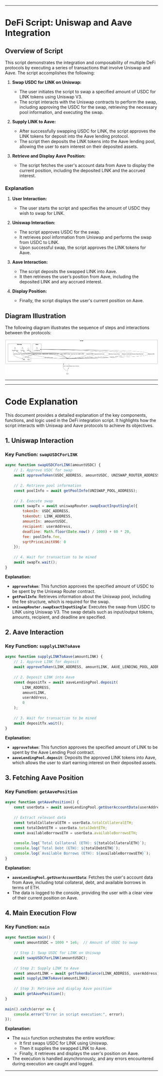 
---

# DeFi Script: Uniswap and Aave Integration

## Overview of Script

This script demonstrates the integration and composability of multiple DeFi protocols by executing a series of transactions that involve Uniswap and Aave. The script accomplishes the following:

1. **Swap USDC for LINK on Uniswap:**
   - The user initiates the script to swap a specified amount of USDC for LINK tokens using Uniswap V3.
   - The script interacts with the Uniswap contracts to perform the swap, including approving the USDC for the swap, retrieving the necessary pool information, and executing the swap.

2. **Supply LINK to Aave:**
   - After successfully swapping USDC for LINK, the script approves the LINK tokens for deposit into the Aave lending protocol.
   - The script then deposits the LINK tokens into the Aave lending pool, allowing the user to earn interest on their deposited assets.

3. **Retrieve and Display Aave Position:**
   - The script fetches the user's account data from Aave to display the current position, including the deposited LINK and the accrued interest.

### Explanation

1. **User Interaction:**
   - The user starts the script and specifies the amount of USDC they wish to swap for LINK.

2. **Uniswap Interaction:**
   - The script approves USDC for the swap.
   - It retrieves pool information from Uniswap and performs the swap from USDC to LINK.
   - Upon successful swap, the script approves the LINK tokens for Aave.

3. **Aave Interaction:**
   - The script deposits the swapped LINK into Aave.
   - It then retrieves the user’s position from Aave, including the deposited LINK and any accrued interest.

4. **Display Position:**
   - Finally, the script displays the user's current position on Aave.

## Diagram Illustration

The following diagram illustrates the sequence of steps and interactions between the protocols:

![DeFi Script Data Flow](sample.png)



---




---

# Code Explanation

This document provides a detailed explanation of the key components, functions, and logic used in the DeFi integration script. It highlights how the script interacts with Uniswap and Aave protocols to achieve its objectives.

## 1. **Uniswap Interaction**

### Key Function: `swapUSDCForLINK`
```javascript
async function swapUSDCForLINK(amountUSDC) {
    // 1. Approve USDC for swap
    await approveToken(USDC_ADDRESS, amountUSDC, UNISWAP_ROUTER_ADDRESS);

    // 2. Retrieve pool information
    const poolInfo = await getPoolInfo(UNISWAP_POOL_ADDRESS);

    // 3. Execute swap
    const swapTx = await uniswapRouter.swapExactInputSingle({
        tokenIn: USDC_ADDRESS,
        tokenOut: LINK_ADDRESS,
        amountIn: amountUSDC,
        recipient: userAddress,
        deadline: Math.floor(Date.now() / 1000) + 60 * 20,
        fee: poolInfo.fee,
        sqrtPriceLimitX96: 0
    });

    // 4. Wait for transaction to be mined
    await swapTx.wait();
}
```
**Explanation:**
- **`approveToken`**: This function approves the specified amount of USDC to be spent by the Uniswap Router contract.
- **`getPoolInfo`**: Retrieves information about the Uniswap pool, including the fee structure, which is required for the swap.
- **`uniswapRouter.swapExactInputSingle`**: Executes the swap from USDC to LINK using Uniswap V3. The swap details such as input/output tokens, amounts, recipient, and deadline are specified.

## 2. **Aave Interaction**

### Key Function: `supplyLINKToAave`
```javascript
async function supplyLINKToAave(amountLINK) {
    // 1. Approve LINK for deposit
    await approveToken(LINK_ADDRESS, amountLINK, AAVE_LENDING_POOL_ADDRESS);

    // 2. Deposit LINK into Aave
    const depositTx = await aaveLendingPool.deposit(
        LINK_ADDRESS, 
        amountLINK, 
        userAddress, 
        0
    );

    // 3. Wait for transaction to be mined
    await depositTx.wait();
}
```
**Explanation:**
- **`approveToken`**: This function approves the specified amount of LINK to be spent by the Aave Lending Pool contract.
- **`aaveLendingPool.deposit`**: Deposits the approved LINK tokens into Aave, which allows the user to start earning interest on their deposited assets.

## 3. **Fetching Aave Position**

### Key Function: `getAavePosition`
```javascript
async function getAavePosition() {
    const userData = await aaveLendingPool.getUserAccountData(userAddress);
    
    // Extract relevant data
    const totalCollateralETH = userData.totalCollateralETH;
    const totalDebtETH = userData.totalDebtETH;
    const availableBorrowsETH = userData.availableBorrowsETH;

    console.log(`Total Collateral (ETH): ${totalCollateralETH}`);
    console.log(`Total Debt (ETH): ${totalDebtETH}`);
    console.log(`Available Borrows (ETH): ${availableBorrowsETH}`);
}
```
**Explanation:**
- **`aaveLendingPool.getUserAccountData`**: Fetches the user's account data from Aave, including total collateral, debt, and available borrows in terms of ETH.
- The data is logged to the console, providing the user with a clear view of their current position on Aave.

## 4. **Main Execution Flow**

### Key Function: `main`
```javascript
async function main() {
    const amountUSDC = 1000 * 1e6;  // Amount of USDC to swap

    // Step 1: Swap USDC for LINK on Uniswap
    await swapUSDCForLINK(amountUSDC);

    // Step 2: Supply LINK to Aave
    const amountLINK = await getTokenBalance(LINK_ADDRESS, userAddress);
    await supplyLINKToAave(amountLINK);

    // Step 3: Retrieve and display Aave position
    await getAavePosition();
}

main().catch(error => {
    console.error("Error in script execution:", error);
});
```
**Explanation:**
- The `main` function orchestrates the entire workflow:
  - It first swaps USDC for LINK using Uniswap.
  - Then it supplies the swapped LINK to Aave.
  - Finally, it retrieves and displays the user's position on Aave.
- The execution is handled asynchronously, and any errors encountered during execution are caught and logged.

---


